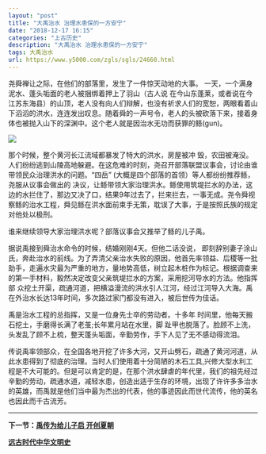```yaml
---
layout: "post"
title: "大禹治水 治理水患保的一方安宁"
date: "2018-12-17 16:15"
categories: "上古历史"
description: "大禹治水 治理水患保的一方安宁"
tags: 大禹治水
url: https://www.y5000.com/zgls/sgls/24660.html
---
```






尧舜禅让之际，在他们的部落里，发生了一件惊天动地的大事。 一天，一个满身泥水、蓬头垢面的老人被捆绑着押上了羽山（古人说
在今山东蓬莱，或者说在今江苏东海县）的山顶，老人没有向人们辩解，也没有祈求人们的宽恕，两眼看着山下滔滔的洪水，连连发出叹息。随着舜的一声号令，老人的头被砍落下来，接着身体也被抛入山下的深渊中。这个老人就是因治水无功而获罪的鲧(gun)。

![](https://img.y5000.com/uploads/allimg/170804/8-1FP414003N11.jpg)

那个时候，整个黄河长江流域都暴发了特大的洪水，房屋被冲
毁，农田被淹没。人们纷纷逃到山陵高地躲避。在这危难的时刻，尧召开部落联盟议事会，讨论由谁带领民众治理洪水的问题。“四岳”
(大概是四个部落的首领）等人都纷纷推荐鲧，尧服从议事会做出的
决议，让鲧带领大家治理洪水。鲧使用筑堤拦水的办法，这边的水拦住了，那边又决了口，结果9年过去了，拦来拦去，一事无成。尧令舜视察鲧的治水工程，舜见鲧在洪水面前束手无策，耽误了大事，于是按照氏族的规定对他处以极刑。

谁来继续领导大家治理洪水呢？部落议事会又推举了鲧的儿子禹。

据说禹接到舜治水命令的时候，结婚刚刚4天。但他二话没说，
即刻辞别妻子涂山氏，奔赴治水的前线。为了弄清父亲治水失败的原因，他首先率领益、后稷等一批助手，走遍水灾最为严重的地方，量地势高低，树立起木桩作为标记。根据调查来的第一手材料，毅然决定改变父亲筑堤拦水的方案，采用挖河导水的方法。他指挥部
众挖土开渠，疏通河道，把横溢漫流的洪水引人江河，经过江河导入大海。禹在外治水长达13年时间，多次路过家门都没有进入，被后世传为佳话。

禹是治水工程的总指挥，又是一位身先士卒的劳动者。十多年 时间里，他每天搬石挖土，手磨得长满了老茧;长年累月站在水里，脚
趾甲也脱落了。脸顾不上洗，头发乱了顾不上梳，整天蓬头垢面，辛勤劳作，手下人见了无不感动得流泪。

传说禹率领部众，在全国各地开挖了许多大河，又开山劈石，疏通了黄河河道，从此水患得到了彻底的治理。当时人们使用着十分简陋的木石工具,兴修大型水利工程是不大可能的。但是可以肯定的是，在那个洪水肆虐的年代里，我们的祖先经过辛勤的劳动，疏通水道，减轻水患，创造出适于生存的环境，出现了许许多多治水的英雄，而禹就是他们当中最为杰出的代表，他的事迹因此而世代流传，他的英名也因此而千古流芳。

* * *

**下一节：[禹传为给儿子启 开创夏朝](https://www.y5000.com/zgls/xsz/24661.html)**

[**远古时代中华文明史**](https://www.y5000.com/zgls/sgls/24920.html)
